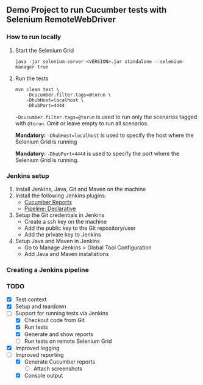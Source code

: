 ## Demo Project to run Cucumber tests with Selenium RemoteWebDriver

### How to run locally

1. Start the Selenium Grid
    ```
    java -jar selenium-server-<VERSION>.jar standalone --selenium-manager true
    ```
2. Run the tests
   ```
   mvn clean test \
       -Dcucumber.filter.tags=@torun \
       -DhubHost=localhost \
       -DhubPort=4444
   ```
   `-Dcucumber.filter.tags=@torun` is used to run only the scenarios tagged with `@torun`. Omit or leave empty to run all scenarios.
   
   **Mandatory:** `-DhubHost=localhost` is used to specify the host where the Selenium Grid is running
   
   **Mandatory:** `-DhubPort=4444` is used to specify the port where the Selenium Grid is running.

### Jenkins setup
1. Install Jenkins, Java, Git and Maven on the machine
2. Install the following Jenkins plugins:
   - [Cucumber Reports](https://plugins.jenkins.io/cucumber-reports/)
   - [Pipeline: Declarative](https://plugins.jenkins.io/pipeline-model-definition/)
3. Setup the Git credentials in Jenkins
   - Create a ssh key on the machine
   - Add the public key to the Git repository/user
   - Add the private key to Jenkins
4. Setup Java and Maven in Jenkins
   - Go to Manage Jenkins > Global Tool Configuration
   - Add Java and Maven installations

### Creating a Jenkins pipeline

### TODO
 - [X] Test context
 - [X] Setup and teardown
 - [ ] Support for running tests via Jenkins
   - [X] Checkout code from Git
   - [X] Run tests
   - [X] Generate and show reports
   - [ ] Run tests on remote Selenium Grid
 - [X] Improved logging
 - [ ] Improved reporting
   - [X] Generate Cucumber reports
     - [ ] Attach screenshots
   - [X] Console output